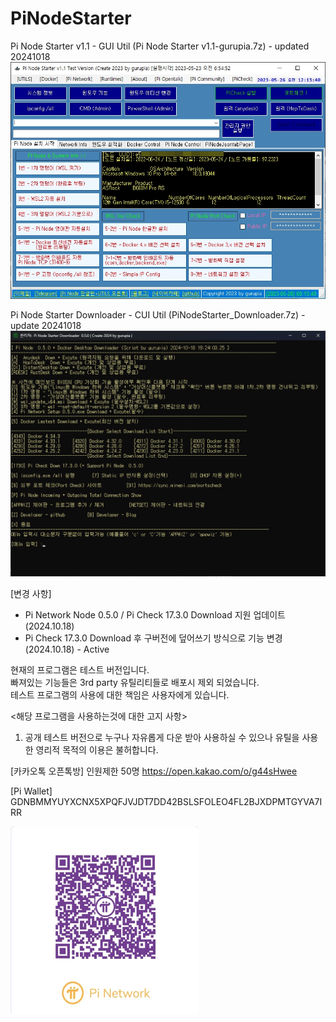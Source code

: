 # PiNodeStarter
Pi Node Starter v1.1  - GUI Util (Pi Node Starter v1.1-gurupia.7z) - updated 20241018
![Pi Node Starter v1.1 스크린 샷](https://github.com/gurupia/PiNodeStarter/blob/main/PiNodeStarterv1.1-%20add%20UUID%20View%20-%202023-05-26%2000%2009%2037.jpg?raw=true)

Pi Node Starter Downloader - CUI Util (PiNodeStarter_Downloader.7z) - update 20241018
![Pi Node Starter Downloader 스크린샷](https://raw.githubusercontent.com/gurupia/PiNodeStarter/refs/heads/main/PiNodeStarter_Downloader.7z-gurupia-20241018-192407.gif)

[변경 사항]
- Pi Network Node 0.5.0 / Pi Check 17.3.0 Download 지원 업데이트 (2024.10.18) 
- Pi Check 17.3.0 Download 후 구버전에 덮어쓰기 방식으로 기능 변경 (2024.10.18) - Active

 현재의 프로그램은 테스트 버전입니다.  
 빠져있는 기능들은 3rd party 유틸리티들로  배포시 제외 되었습니다.  
 테스트 프로그램의 사용에 대한 책임은 사용자에게 있습니다.
 
 <해당 프로그램을 사용하는것에 대한 고지 사항>
 
1. 공개 테스트 버전으로 누구나 자유롭게 다운 받아 사용하실 수 있으나 유틸을 사용한 영리적 목적의 이용은 불허합니다.

[카카오톡 오픈톡방] 인원제한 50명
https://open.kakao.com/o/g44sHwee

[Pi Wallet] GDNBMMYUYXCNX5XPQFJVJDT7DD42BSLSFOLEO4FL2BJXDPMTGYVA7IRR

<img src="https://github.com/gurupia/PiNodeStarter/blob/main/PiWalletQR-gurupia.jpg" width=300 height=300>


